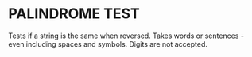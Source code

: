 # PALINDROME TEST

Tests if a string is the same when reversed. Takes words or sentences - even including spaces and symbols. Digits are not accepted.

